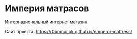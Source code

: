 # Империя матрасов

Интернациональный интернет магазин

Сайт проекта: https://r0bomurlok.github.io/emperor-mattress/
